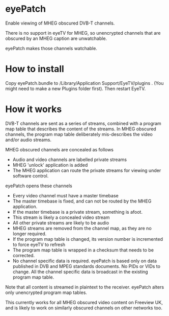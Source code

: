 eyePatch
========

Enable viewing of MHEG obscured DVB-T channels.

There is no support in eyeTV for MHEG, so unencrypted channels that are obscured by an MHEG caption are unwatchable.

eyePatch makes those channels watchable.

How to install
==============
Copy eyePatch.bundle to /Library/Application Support/EyeTV/plugins . (You might need to make a new Plugins folder first). Then restart EyeTV.

How it works
============
DVB-T channels are sent as a series of streams, combined with a program map table that describes the content of the streams. In MHEG obscured channels, the program map table deliberately mis-describes the video and/or audio streams.

MHEG obscured channels are concealed as follows
*   Audio and video channels are labelled private streams
*   MHEG 'unlock' application is added
*   The MHEG application can route the private streams for viewing under software control.

eyePatch opens these channels
*   Every video channel must have a master timebase
*   The master timebase is fixed, and can not be routed by the MHEG application.
*   If the master timebase is a private stream, something is afoot.
*   This stream is likely a concealed video stream
*   All other private streams are likely to be audio
*   MHEG streams are removed from the channel map, as they are no longer required.
*   If the program map table is changed, its version number is incremented to force eyeTV to refresh
*   The program map table is wrapped in a checksum that needs to be corrected.
*   No channel specific data is required. eyePatch is based only on data published in DVB and MPEG standards documents. No PIDs or VIDs to change. All the channel specific data is broadcast in the existing program map table.

Note that all content is streamed in plaintext to the receiver. eyePatch alters only unencrypted program map tables.

This currently works for all MHEG obscured video content on Freeview UK, and is likely to work on similarly obscured channels on other networks too.
